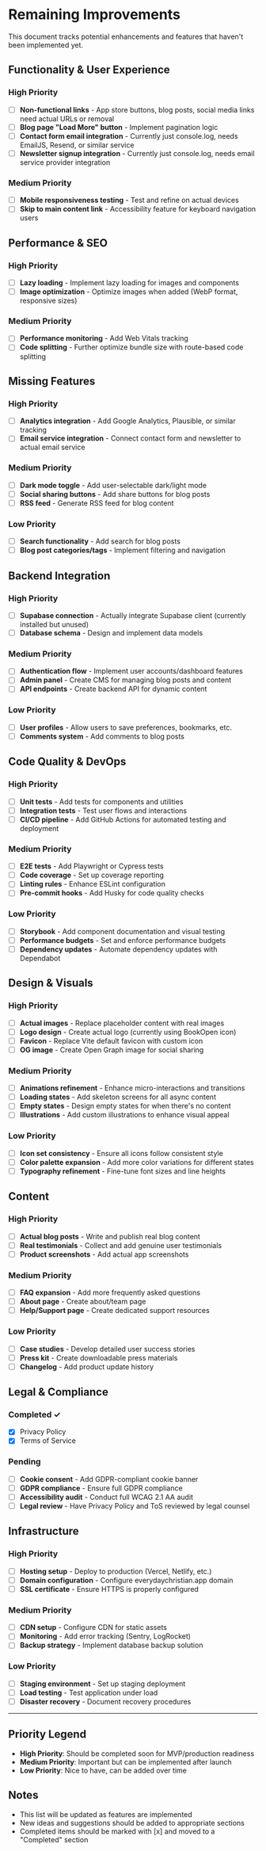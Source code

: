 # Remaining Improvements

This document tracks potential enhancements and features that haven't been implemented yet.

## Functionality & User Experience

### High Priority
- [ ] **Non-functional links** - App store buttons, blog posts, social media links need actual URLs or removal
- [ ] **Blog page "Load More" button** - Implement pagination logic
- [ ] **Contact form email integration** - Currently just console.log, needs EmailJS, Resend, or similar service
- [ ] **Newsletter signup integration** - Currently just console.log, needs email service provider integration

### Medium Priority
- [ ] **Mobile responsiveness testing** - Test and refine on actual devices
- [ ] **Skip to main content link** - Accessibility feature for keyboard navigation users

## Performance & SEO

### High Priority
- [ ] **Lazy loading** - Implement lazy loading for images and components
- [ ] **Image optimization** - Optimize images when added (WebP format, responsive sizes)

### Medium Priority
- [ ] **Performance monitoring** - Add Web Vitals tracking
- [ ] **Code splitting** - Further optimize bundle size with route-based code splitting

## Missing Features

### High Priority
- [ ] **Analytics integration** - Add Google Analytics, Plausible, or similar tracking
- [ ] **Email service integration** - Connect contact form and newsletter to actual email service

### Medium Priority
- [ ] **Dark mode toggle** - Add user-selectable dark/light mode
- [ ] **Social sharing buttons** - Add share buttons for blog posts
- [ ] **RSS feed** - Generate RSS feed for blog content

### Low Priority
- [ ] **Search functionality** - Add search for blog posts
- [ ] **Blog post categories/tags** - Implement filtering and navigation

## Backend Integration

### High Priority
- [ ] **Supabase connection** - Actually integrate Supabase client (currently installed but unused)
- [ ] **Database schema** - Design and implement data models

### Medium Priority
- [ ] **Authentication flow** - Implement user accounts/dashboard features
- [ ] **Admin panel** - Create CMS for managing blog posts and content
- [ ] **API endpoints** - Create backend API for dynamic content

### Low Priority
- [ ] **User profiles** - Allow users to save preferences, bookmarks, etc.
- [ ] **Comments system** - Add comments to blog posts

## Code Quality & DevOps

### High Priority
- [ ] **Unit tests** - Add tests for components and utilities
- [ ] **Integration tests** - Test user flows and interactions
- [ ] **CI/CD pipeline** - Add GitHub Actions for automated testing and deployment

### Medium Priority
- [ ] **E2E tests** - Add Playwright or Cypress tests
- [ ] **Code coverage** - Set up coverage reporting
- [ ] **Linting rules** - Enhance ESLint configuration
- [ ] **Pre-commit hooks** - Add Husky for code quality checks

### Low Priority
- [ ] **Storybook** - Add component documentation and visual testing
- [ ] **Performance budgets** - Set and enforce performance budgets
- [ ] **Dependency updates** - Automate dependency updates with Dependabot

## Design & Visuals

### High Priority
- [ ] **Actual images** - Replace placeholder content with real images
- [ ] **Logo design** - Create actual logo (currently using BookOpen icon)
- [ ] **Favicon** - Replace Vite default favicon with custom icon
- [ ] **OG image** - Create Open Graph image for social sharing

### Medium Priority
- [ ] **Animations refinement** - Enhance micro-interactions and transitions
- [ ] **Loading states** - Add skeleton screens for all async content
- [ ] **Empty states** - Design empty states for when there's no content
- [ ] **Illustrations** - Add custom illustrations to enhance visual appeal

### Low Priority
- [ ] **Icon set consistency** - Ensure all icons follow consistent style
- [ ] **Color palette expansion** - Add more color variations for different states
- [ ] **Typography refinement** - Fine-tune font sizes and line heights

## Content

### High Priority
- [ ] **Actual blog posts** - Write and publish real blog content
- [ ] **Real testimonials** - Collect and add genuine user testimonials
- [ ] **Product screenshots** - Add actual app screenshots

### Medium Priority
- [ ] **FAQ expansion** - Add more frequently asked questions
- [ ] **About page** - Create about/team page
- [ ] **Help/Support page** - Create dedicated support resources

### Low Priority
- [ ] **Case studies** - Develop detailed user success stories
- [ ] **Press kit** - Create downloadable press materials
- [ ] **Changelog** - Add product update history

## Legal & Compliance

### Completed ✓
- [x] Privacy Policy
- [x] Terms of Service

### Pending
- [ ] **Cookie consent** - Add GDPR-compliant cookie banner
- [ ] **GDPR compliance** - Ensure full GDPR compliance
- [ ] **Accessibility audit** - Conduct full WCAG 2.1 AA audit
- [ ] **Legal review** - Have Privacy Policy and ToS reviewed by legal counsel

## Infrastructure

### High Priority
- [ ] **Hosting setup** - Deploy to production (Vercel, Netlify, etc.)
- [ ] **Domain configuration** - Configure everydaychristian.app domain
- [ ] **SSL certificate** - Ensure HTTPS is properly configured

### Medium Priority
- [ ] **CDN setup** - Configure CDN for static assets
- [ ] **Monitoring** - Add error tracking (Sentry, LogRocket)
- [ ] **Backup strategy** - Implement database backup solution

### Low Priority
- [ ] **Staging environment** - Set up staging deployment
- [ ] **Load testing** - Test application under load
- [ ] **Disaster recovery** - Document recovery procedures

---

## Priority Legend
- **High Priority**: Should be completed soon for MVP/production readiness
- **Medium Priority**: Important but can be implemented after launch
- **Low Priority**: Nice to have, can be added over time

## Notes
- This list will be updated as features are implemented
- New ideas and suggestions should be added to appropriate sections
- Completed items should be marked with [x] and moved to a "Completed" section
